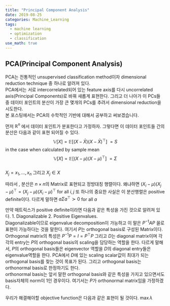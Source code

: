 ```yaml
---
title: "Principal Component Analysis"
date: 2019-08-25
categories: Machine_Learning
tags:
  - machine learning
  - optimization
  - classification
use_math: true
---
```


## PCA(Principal Component Analysis)

PCA는 전통적인 unsupervised classification method이자 dimensional reduction technique 중 하나로 알려져 있다.<br>
PCA에서는 서로 intercorrelated되어 있는 feature axis를 다시 uncorrelated axis(Principal Components)로 바꿔 새롭게 표현한다.
그리고 더 나아가 이 PCs들 중 데이터 포인트의 분산이 가장 큰 몇개의 PCs를 추려서 dimensional reduction을 시도한다.<br>
본 포스팅에서는 PCA의 수학적인 기반에 대해서 공부하고 써보겠습니다.<br>

먼저 $\mathbb{R}^n$ 에서 데이터 포인트가 분포한다고 가정하자. 그렇다면 이 데이터 포인트들 간의 분산은 다음과 같이 표현 되어질 수 있다.<br>
$$\mathbb{V}[X] = \mathbb{E}[(X-\bar{X})(X-\bar{X})^\top]\ = S$$ in the case when calculated by sample mean<br>
$$\mathbb{V}[X] = \mathbb{E}[(X-\mu)(X-\mu)^\top]\ = \Sigma$$<br>
$X_j = {x_1,...,x_n}$ 그리고 $X_j \in X$

따라서 , 분산은 $n \times n$의 Matrix로 표현되고 정방대칭 행렬이다. 왜냐하면 $(X_i-\mu)(X_j-\mu)^\top = (X_j-\mu)(X_i-\mu)^\top$ for all $i,j$
또 하나의 중요한 사실은 이 분산행렬은 positive definite이다. 다르게 말하면 $a\Sigma a^\top \succ 0$ for all $a$

만약 매트릭스가 positive definite이라면 다음과 같은 특성을 가진 것으로 알려져 있다. 1. Diagonalizable 2. Positive Eigenvalues.<br>
Diagonalizable이므로 eigenvalue decomposition이 가능하고 이 말은 $P^{-1}AP$ 꼴로 표현이 가능하다는 것을 말한다. 여기서 $P$는 orthogonal basis로 구성된 Matrix이다.<br>
Orthogonal matrix의 특성은 $P^{-1}P = I = P^{\top}P$ 그리고 $D$는 diagonal matrix이며 각각의 entry는 $P$의 orthogonal basis의 scaling을 담당하는 역할을 한다. 다르게 말해서, $P$의 orthogonal basis들은 eigenvector 역할을 $D$의 diagonal entry들은 eigenvalue역할을 한다. PCA에서 $D$에 있는 scaling scalar값이 최대가 되는 orthogonal basis를 찾는 것이 목표가 된다. 그리고 orthogonal basis는 orthonormal basis로 한정하기도 한다.<br> orthonormal basis는 앞서 말한 orthogonal basis와 같은 특성을 가지고 있으면서도 basis자체의 norm이 1인 경우이다. 여기서는 $P$가 orthonormal matrix임을 가정하겠다.<br>

우리가 해결해야할 objective function은 다음과 같은 표현이 될 것이다.
$\max{\lambda}$
